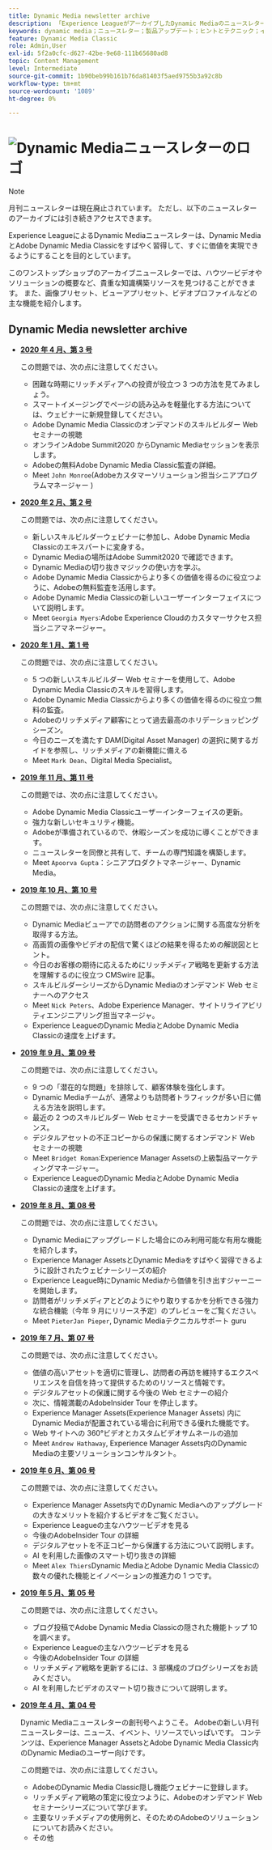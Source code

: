 ```yaml
---
title: Dynamic Media newsletter archive
description: 「Experience LeagueがアーカイブしたDynamic Mediaのニュースレターは、月刊ニュースレターでした。 Dynamic MediaとAdobe Dynamic Media Classicを素早く習得し、すぐに価値を実現できるように工夫されています。 アーカイブされたニュースレターには、廃止されたこのワンストップショップニュースレターで利用できる貴重な知識構築リソースが含まれています。 アーカイブされたニュースレターには、ハウツービデオとソリューションの概要が含まれます。 また、画像プリセット、ビューアプリセット、ビデオプロファイルなどの主な機能を紹介します。
keywords: dynamic media；ニュースレター；製品アップデート；ヒントとテクニック；イベント；顧客の成功；ブログ；ブログ；画像；ビデオ；機能；機能
feature: Dynamic Media Classic
role: Admin,User
exl-id: 5f2a0cfc-d627-42be-9e68-111b65680ad8
topic: Content Management
level: Intermediate
source-git-commit: 1b90beb99b161b76da81403f5aed9755b3a92c8b
workflow-type: tm+mt
source-wordcount: '1089'
ht-degree: 0%

---
```



# ![Dynamic Mediaニュースレターのロゴ](/help/using/assets/dynamic-media-newsletter-logo.png)

>[!NOTE]
>
>月刊ニュースレターは現在廃止されています。 ただし、以下のニュースレターのアーカイブには引き続きアクセスできます。

Experience LeagueによるDynamic Mediaニュースレターは、Dynamic MediaとAdobe Dynamic Media Classicをすばやく習得して、すぐに価値を実現できるようにすることを目的としています。

このワンストップショップのアーカイブニュースレターでは、ハウツービデオやソリューションの概要など、貴重な知識構築リソースを見つけることができます。 また、画像プリセット、ビューアプリセット、ビデオプロファイルなどの主な機能を紹介します。

<!-- microsite demo page https://experienceleague.adobe.com/tools/dynamic-media-demo/index.html -->

<!-- ## Get inspired. Stay informed.

[Sign up](https://www.adobe.com/subscription/dynamic-media-newsletter.html) to receive the Dynamic Media newsletter on a monthly basis in your inbox. -->

## Dynamic Media newsletter archive

<!-- * **[May 2020, Issue 4](https://expleague.azureedge.net/assets/aem/Experience-Insider-vol.31.html)**

    In this issue:

    * What business continuity means in uncertain times.
    * Key takeaways from the first all-digital Adobe Summit.
    * Must-watch Experience Manager breakout sessions.
    * Summit customer spotlight: Under Armour.
    * Never miss an Experience Insider webinar.
    * Public sector spotlight: The urgent need for digital enrollment.
    * Look what's new in Experience Manager Innovation.
    * Build your Experience Manager skills *live* with the Adobe pros.
    * Connect with the Adobe Experience Manager Community.
    * Fast-track your Adobe expertise with Adobe Experience League. -->

* **[2020 年 4 月、第 3 号](https://experienceleague.adobe.com/tools/dynamic-media-demo/newsletter/Dynamic_Media_Newsletter_04_2020_April.html)**

  この問題では、次の点に注意してください。

   * 困難な時期にリッチメディアへの投資が役立つ 3 つの方法を見てみましょう。
   * スマートイメージングでページの読み込みを軽量化する方法については、ウェビナーに新規登録してください。
   * Adobe Dynamic Media Classicのオンデマンドのスキルビルダー Web セミナーの視聴
   * オンラインAdobe Summit2020 からDynamic Mediaセッションを表示します。
   * Adobeの無料Adobe Dynamic Media Classic監査の詳細。
   * Meet `John Monroe`(Adobeカスタマーソリューション担当シニアプログラムマネージャー )

* **[2020 年 2 月、第 2 号](https://experienceleague.adobe.com/tools/dynamic-media-demo/newsletter/Dynamic_Media_Newsletter_02_2020_Feb.html)**

  この問題では、次の点に注意してください。

   * 新しいスキルビルダーウェビナーに参加し、Adobe Dynamic Media Classicのエキスパートに変身する。
   * Dynamic Mediaの場所はAdobe Summit2020 で確認できます。
   * Dynamic Mediaの切り抜きマジックの使い方を学ぶ。
   * Adobe Dynamic Media Classicからより多くの価値を得るのに役立つように、Adobeの無料監査を活用します。
   * Adobe Dynamic Media Classicの新しいユーザーインターフェイスについて説明します。
   * Meet `Georgia Myers`:Adobe Experience Cloudのカスタマーサクセス担当シニアマネージャー。

* **[2020 年 1 月、第 1 号](https://experienceleague.adobe.com/tools/dynamic-media-demo/newsletter/Dynamic_Media_Newsletter_01_2020_Jan.html)**

  この問題では、次の点に注意してください。

   * 5 つの新しいスキルビルダー Web セミナーを使用して、Adobe Dynamic Media Classicのスキルを習得します。
   * Adobe Dynamic Media Classicからより多くの価値を得るのに役立つ無料の監査。
   * Adobeのリッチメディア顧客にとって過去最高のホリデーショッピングシーズン。
   * 今日のニーズを満たす DAM(Digital Asset Manager) の選択に関するガイドを参照し、リッチメディアの新機能に備える
   * Meet `Mark Dean`、Digital Media Specialist。

* **[2019 年 11 月、第 11 号](https://experienceleague.adobe.com/tools/dynamic-media-demo/newsletter/Dynamic_Media_Newsletter_11_2019_Nov.html)**

  この問題では、次の点に注意してください。

   * Adobe Dynamic Media Classicユーザーインターフェイスの更新。
   * 強力な新しいセキュリティ機能。
   * Adobeが準備されているので、休暇シーズンを成功に導くことができます。
   * ニュースレターを同僚と共有して、チームの専門知識を構築します。
   * Meet `Apoorva Gupta`：シニアプロダクトマネージャー、Dynamic Media。

* **[2019 年 10 月、第 10 号](https://experienceleague.adobe.com/tools/dynamic-media-demo/newsletter/Dynamic_Media_Newsletter_10_2019_Oct.html)**

  この問題では、次の点に注意してください。

   * Dynamic Mediaビューアでの訪問者のアクションに関する高度な分析を取得する方法。
   * 高画質の画像やビデオの配信で驚くほどの結果を得るための解説図とヒント。
   * 今日のお客様の期待に応えるためにリッチメディア戦略を更新する方法を理解するのに役立つ CMSwire 記事。
   * スキルビルダーシリーズからDynamic Mediaのオンデマンド Web セミナーへのアクセス
   * Meet `Nick Peters`、Adobe Experience Manager、サイトリライアビリティエンジニアリング担当マネージャ。
   * Experience LeagueのDynamic MediaとAdobe Dynamic Media Classicの速度を上げます。

* **[2019 年 9 月、第 09 号](https://experienceleague.adobe.com/tools/dynamic-media-demo/newsletter/Dynamic_Media_Newsletter_09_2019_Sept.html)**

  この問題では、次の点に注意してください。

   * 9 つの「潜在的な問題」を排除して、顧客体験を強化します。
   * Dynamic Mediaチームが、通常よりも訪問者トラフィックが多い日に備える方法を説明します。
   * 最近の 2 つのスキルビルダー Web セミナーを受講できるセカンドチャンス。
   * デジタルアセットの不正コピーからの保護に関するオンデマンド Web セミナーの視聴
   * Meet `Bridget Roman`:Experience Manager Assetsの上級製品マーケティングマネージャー。
   * Experience LeagueのDynamic MediaとAdobe Dynamic Media Classicの速度を上げます。

* **[2019 年 8 月、第 08 号](https://experienceleague.adobe.com/tools/dynamic-media-demo/newsletter/Dynamic_Media_Newsletter_08_2019_Aug.html)**

  この問題では、次の点に注意してください。

   * Dynamic Mediaにアップグレードした場合にのみ利用可能な有用な機能を紹介します。
   * Experience Manager AssetsとDynamic Mediaをすばやく習得できるように設計されたウェビナーシリーズの紹介
   * Experience League時にDynamic Mediaから価値を引き出すジャーニーを開始します。
   * 訪問者がリッチメディアとどのようにやり取りするかを分析できる強力な統合機能（今年 9 月にリリース予定）のプレビューをご覧ください。
   * Meet `PieterJan Pieper`, Dynamic Mediaテクニカルサポート guru

* **[2019 年 7 月、第 07 号](https://experienceleague.adobe.com/tools/dynamic-media-demo/newsletter/Dynamic_Media_Newsletter_07_2019_July.html)**

  この問題では、次の点に注意してください。

   * 価値の高いアセットを適切に管理し、訪問者の再訪を維持するエクスペリエンスを自信を持って提供するためのリソースと情報です。
   * デジタルアセットの保護に関する今後の Web セミナーの紹介
   * 次に、情報満載のAdobeInsider Tour を停止します。
   * Experience Manager Assets(Experience Manager Assets) 内にDynamic Mediaが配置されている場合に利用できる優れた機能です。
   * Web サイトへの 360°ビデオとカスタムビデオサムネールの追加
   * Meet `Andrew Hathaway`, Experience Manager Assets内のDynamic Mediaの主要ソリューションコンサルタント。

* **[2019 年 6 月、第 06 号](https://experienceleague.adobe.com/tools/dynamic-media-demo/newsletter/Dynamic_Media_Newsletter_06_2019_June.html)**

  この問題では、次の点に注意してください。

   * Experience Manager Assets内でのDynamic Mediaへのアップグレードの大きなメリットを紹介するビデオをご覧ください。
   * Experience Leagueの主なハウツービデオを見る
   * 今後のAdobeInsider Tour の詳細
   * デジタルアセットを不正コピーから保護する方法について説明します。
   * AI を利用した画像のスマート切り抜きの詳細
   * Meet `Alex Thiers`Dynamic MediaとAdobe Dynamic Media Classicの数々の優れた機能とイノベーションの推進力の 1 つです。

* **[2019 年 5 月、第 05 号](https://experienceleague.adobe.com/tools/dynamic-media-demo/newsletter/Dynamic_Media_Newsletter_05_2019_May.html)**

  この問題では、次の点に注意してください。

   * ブログ投稿でAdobe Dynamic Media Classicの隠された機能トップ 10 を調べます。
   * Experience Leagueの主なハウツービデオを見る
   * 今後のAdobeInsider Tour の詳細
   * リッチメディア戦略を更新するには、3 部構成のブログシリーズをお読みください。
   * AI を利用したビデオのスマート切り抜きについて説明します。

* **[2019 年 4 月、第 04 号](https://experienceleague.adobe.com/tools/dynamic-media-demo/newsletter/Dynamic_Media_Newsletter_04_2019_April.html)**

  Dynamic Mediaニュースレターの創刊号へようこそ。 Adobeの新しい月刊ニュースレターは、ニュース、イベント、リソースでいっぱいです。 コンテンツは、Experience Manager AssetsとAdobe Dynamic Media Classic内のDynamic Mediaのユーザー向けです。

  この問題では、次の点に注意してください。

   * AdobeのDynamic Media Classic隠し機能ウェビナーに登録します。
   * リッチメディア戦略の策定に役立つように、Adobeのオンデマンド Web セミナーシリーズについて学びます。
   * 主要なリッチメディアの使用例と、そのためのAdobeのソリューションについてお読みください。
   * その他

